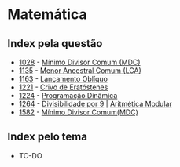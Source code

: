 # Matemática

## Index pela questão

+ [1028](/1028.cpp) - [Mínimo Divisor Comum (MDC)][GCD]
+ [1135](/1135.cpp) - [Menor Ancestral Comum (LCA)][LCA]
+ [1163](/1163.cpp) - [Lançamento Oblíquo][video lancamento obliquo]
+ [1221](/1221.cpp) - [Crivo de Eratóstenes][crivo]
+ [1224](Matemática/1224.cpp) - [Programação Dinâmica][DP]
+ [1264](/1264.cpp) - [Divisibilidade por 9][div9] | [Aritmética Modular][aritmetica modular]
+ [1582](/1582.cpp) - [Mínimo Divisor Comum(MDC)][GCD]

## Index pelo tema
+ TO-DO

[DP]: https://pt.wikipedia.org/wiki/Programação_dinâmica
[GCD]: https://pt.wikipedia.org/wiki/Máximo_divisor_comum
[video lancamento obliquo]: https://www.youtube.com/watch?v=hE2mjbIQ04k
[crivo]: https://pt.wikipedia.org/wiki/Crivo_de_Eratóstenes
[div9]: https://pt.wikipedia.org/wiki/Critérios_de_divisibilidade#Divisibilidade_por_9
[aritmetica modular]: https://pt.wikipedia.org/wiki/Aritmética_modular
[LCA]: https://www.topcoder.com/community/data-science/data-science-tutorials/range-minimum-query-and-lowest-common-ancestor/
